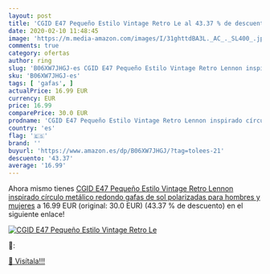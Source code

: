 ```yaml
---
layout: post
title: 'CGID E47 Pequeño Estilo Vintage Retro Le al 43.37 % de descuento'
date: 2020-02-10 11:48:45
image: 'https://m.media-amazon.com/images/I/31ghttdBA3L._AC_._SL400_.jpg'
comments: true
category: ofertas
author: ring
slug: 'B06XW7JHGJ-es CGID E47 Pequeño Estilo Vintage Retro Lennon inspirado...'
sku: 'B06XW7JHGJ-es'
tags: [ 'gafas', ]
actualPrice: 16.99 EUR
currency: EUR
price: 16.99
comparePrice: 30.0 EUR
prodname: 'CGID E47 Pequeño Estilo Vintage Retro Lennon inspirado círculo metálico redondo gafas de sol polarizadas para hombres y mujeres'
country: 'es'
flag: '🇪🇸'
brand: ''
buyurl: 'https://www.amazon.es/dp/B06XW7JHGJ/?tag=tolees-21'
descuento: '43.37'
average: '16.99'
---
```


Ahora mismo tienes [CGID E47 Pequeño Estilo Vintage Retro Lennon inspirado círculo metálico redondo gafas de sol polarizadas para hombres y mujeres](https://www.amazon.es/dp/B06XW7JHGJ/?tag=tolees-21) a 16.99 EUR (original: 30.0 EUR) (43.37 %  de descuento) en el siguiente enlace!

[![CGID E47 Pequeño Estilo Vintage Retro Le](https://m.media-amazon.com/images/I/31ghttdBA3L._AC_._SL400_.jpg)](https://www.amazon.es/dp/B06XW7JHGJ/?tag=tolees-21)

🔎:


[🛒 Visítala!!!](https://www.amazon.es/dp/B06XW7JHGJ/?tag=tolees-21)

